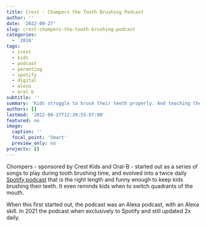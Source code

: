 ```yaml
---
title: Crest - Chompers the Tooth Brushing Podcast
author: ''
date: '2022-09-27'
slug: crest-chompers-the-tooth-brushing-podcast
categories:
  - '2018'
tags:
  - crest
  - kids
  - podcast
  - parenting
  - spotify
  - digital
  - alexa
  - oral b
subtitle: ''
summary: 'Kids struggle to brush their teeth properly. And teaching them sucks.'
authors: []
lastmod: '2022-09-27T12:39:55-07:00'
featured: no
image:
  caption: ''
  focal_point: 'Smart'
  preview_only: no
projects: []
---
```


Chompers - sponsored by Crest Kids and Oral-B -  started out as a series of songs to play during tooth brushing time, and evolved into a twice daily [Spotify podcast](https://open.spotify.com/show/21ASCcEXgUlbFSmoqjroZm?si=u0-xuYwyRHay--rf6XhbQQ&nd=1) that is the right length and funny enough to keep kids brushing their teeth. It even reminds kids when to switch quadrants of the mouth. 

When this first started out, the podcast was an Alexa podcast, with an Alexa skill. In 2021 the podcast when exclusively to Spotify and still updated 2x daily. 


